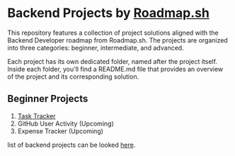 # Backend Projects by [Roadmap.sh](https://roadmap.sh)

This repository features a collection of project solutions aligned with the Backend Developer roadmap from Roadmap.sh. The projects are organized into three categories: beginner, intermediate, and advanced.

Each project has its own dedicated folder, named after the project itself. Inside each folder, you'll find a README.md file that provides an overview of the project and its corresponding solution.

## Beginner Projects
1. [Task Tracker](https://roadmap.sh/projects/task-tracker)
2. GitHub User Activity (Upcoming)
3. Expense Tracker (Upcoming)

list of backend projects can be looked [here](https://roadmap.sh/backend).
